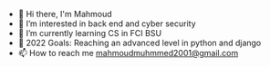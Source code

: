 - 👋 Hi there, I'm Mahmoud
- 👀 I’m interested in back end and cyber security
- 🌱 I’m currently learning  CS in FCI BSU
- 🥅 2022 Goals: Reaching an advanced level in python and django
- 📫 How to reach me mahmoudmuhmmed2001@gmail.com

<!---
Mahmoud12501/Mahmoud12501 is a ✨ special ✨ repository because its `README.md` (this file) appears on your GitHub profile.
You can click the Preview link to take a look at your changes.
--->
